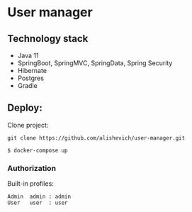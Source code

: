 # User manager

## Technology stack

+ Java 11
+ SpringBoot, SpringMVC, SpringData, Spring Security
+ Hibernate
+ Postgres
+ Gradle

## Deploy:

Clone project:
```
git clone https://github.com/alishevich/user-manager.git
```
```
$ docker-compose up
```
### Authorization
Built-in profiles:
```
Admin  admin : admin
User   user  : user
```

